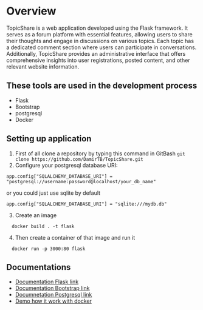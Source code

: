 # Overview

TopicShare is a web application developed using the Flask framework. It serves as a forum platform with essential features, allowing users to share their thoughts and engage in discussions on various topics. Each topic has a dedicated comment section where users can participate in conversations. Additionally, TopicShare provides an administrative interface that offers comprehensive insights into user registrations, posted content, and other relevant website information.

## These tools are used in the development process
  - Flask
  - Bootstrap
  - postgresql
  - Docker

## Setting up application
  1. First of all clone a repository by typing this command in GitBash `git clone https://github.com/DamirTB/TopicShare.git`
  2. Configure your postgresql database URI:
   ```
   app.config["SQLALCHEMY_DATABASE_URI"] = "postgresql://username:password@localhost/your_db_name" 
   ```
   or you could just use sqlite by default
   ```
   app.config["SQLALCHEMY_DATABASE_URI"] = "sqlite:///mydb.db"
   ```
  3. Create an image 
  ```
    docker build . -t flask
  ```
  4. Then create a container of that image and run it 
  ```
    docker run -p 3000:80 flask
  ```
## Documentations
 - [Documentation Flask link](https://flask.palletsprojects.com/en/2.3.x/)
 - [Documentation Bootstrap link](https://getbootstrap.com/)
 - [Documnetation Postgresql link](https://www.postgresql.org/docs/current/index.html)
 - [Demo how it work with docker](https://www.youtube.com/watch?v=cXTDihdDQug&t=15s)
